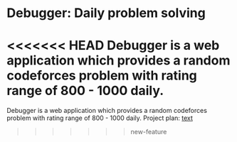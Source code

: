 # Debugger: Daily problem solving

<<<<<<< HEAD
Debugger is a web application which provides a random codeforces problem with rating range of 800 - 1000 daily.
=======
Debugger is a web application which provides a random codeforces problem with rating range of 800 - 1000 daily.
Project plan: [text](https://drive.google.com/file/d/1ctt6-5er3R6BySS9_7IgErmWqmW5hgdk/view?usp=drive_link)
>>>>>>> new-feature
